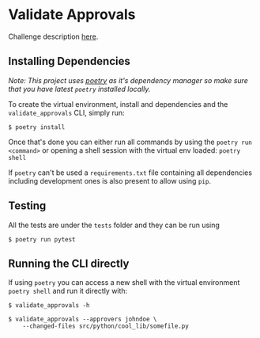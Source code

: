 # Validate Approvals

Challenge description [here](resources/CHALLENGE.md).


## Installing Dependencies

_Note: This project uses [poetry](https://python-poetry.org) as it's dependency manager so make sure that_
_you have latest `poetry` installed locally._

To create the virtual environment, install and dependencies and the
`validate_approvals` CLI, simply run:

```shell
$ poetry install
```

Once that's done you can either run all commands by using the `poetry run <command>`
or opening a shell session with the virtual env loaded: `poetry shell`

If `poetry` can't be used a `requirements.txt` file containing all dependencies
including development ones is also present to allow using `pip`.


## Testing

All the tests are under the `tests` folder and they can be run using

```shell
$ poetry run pytest
```


## Running the CLI directly

If using `poetry` you can access a new shell with the virtual environment
`poetry shell` and run it directly with:

```shell
$ validate_approvals -h

$ validate_approvals --approvers johndoe \
    --changed-files src/python/cool_lib/somefile.py
```
